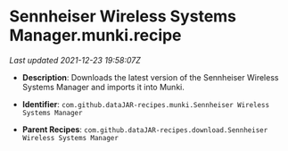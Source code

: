 # Sennheiser Wireless Systems Manager.munki.recipe

_Last updated 2021-12-23 19:58:07Z_

- **Description**: Downloads the latest version of the Sennheiser Wireless Systems Manager and imports it into Munki.

- **Identifier**: `com.github.dataJAR-recipes.munki.Sennheiser Wireless Systems Manager`

- **Parent Recipes**: `com.github.dataJAR-recipes.download.Sennheiser Wireless Systems Manager`